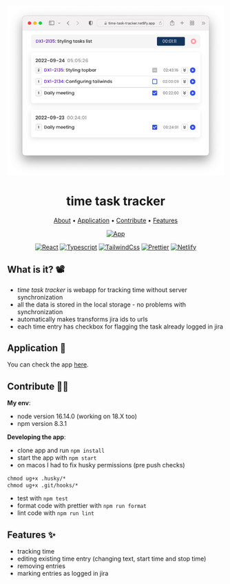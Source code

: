 <img src="./docs/4.png">

<h1 align="center">time task tracker</h1>

<div align="center">
	<a href="https://github.com/karlosos/time-task-tracker#what-is-it-%EF%B8%8F">About</a>
  <span> • </span>
    	<a href="https://github.com/karlosos/time-task-tracker#application-">Application</a>
  <span> • </span>
       	<a href="https://github.com/karlosos/time-task-tracker#contribute-">Contribute</a>
  <span> • </span>
        <a href="https://github.com/karlosos/time-task-tracker#features-">Features</a>
  <p></p>
</div>

<div align="center">
 
[![App](https://img.shields.io/badge/live_app-time_task_tracker-blueviolet.svg?style=flat-square&logo=googlechrome&color=a8dcec&logoColor=white)](https://time-task-tracker.netlify.app/)
<!-- [![Super Linter](https://img.shields.io/github/workflow/status/NvChad/NvChad/Super-Linter/main?style=flat-square&logo=github&label=Build&color=8DBBE9)]() -->
<!-- <a href="https://github.com/NvChad/NvChad/blob/main/LICENSE"
        ><img
            src="https://img.shields.io/github/license/NvChad/NvChad?style=flat-square&logo=GNU&label=License&color=df967f"
            alt="License"
    /> -->
[![React](https://img.shields.io/badge/code-react-blueviolet.svg?style=flat-square&logo=react&color=a8dcec&logoColor=white)](#)
[![Typescript](https://img.shields.io/badge/language-typescript-blueviolet.svg?style=flat-square&logo=typescript&color=a8dcec&logoColor=white)](#)
[![TailwindCss](https://img.shields.io/badge/styling-tailwindcss-blueviolet.svg?style=flat-square&logo=tailwindcss&color=a8dcec&logoColor=white)]()
[![Prettier](https://img.shields.io/badge/formatting-prettier-blueviolet.svg?style=flat-square&logo=prettier&color=a8dcec&logoColor=white)]()
[![Netlify](https://img.shields.io/badge/deployed_on-netlify-blueviolet.svg?style=flat-square&logo=netlify&color=a8dcec&logoColor=white)]()
  </div>

## What is it? 📽️

- _time task tracker_ is webapp for tracking time without server synchronization
- all the data is stored in the local storage - no problems with synchronization
- automatically makes transforms jira ids to urls
- each time entry has checkbox for flagging the task already logged in jira

## Application 🔗

You can check the app [here](https://time-task-tracker.netlify.app/).

## Contribute 🧑‍💻

**My env**:

- node version 16.14.0 (working on 18.X too)
- npm version 8.3.1

**Developing the app**:

- clone app and run `npm install`
- start the app with `npm start`
- on macos I had to fix husky permissions (pre push checks)

```
chmod ug+x .husky/*
chmod ug+x .git/hooks/*
```

- test with `npm test`
- format code with prettier with `npm run format`
- lint code with `npm run lint`

## Features ✨

- tracking time
- editing existing time entry (changing text, start time and stop time)
- removing entries
- marking entries as logged in jira
